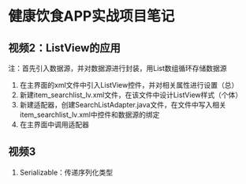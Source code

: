 # 健康饮食APP实战项目笔记

## 视频2：ListView的应用

注：首先引入数据源，并对数据源进行封装，用List数组循环存储数据源

1. 在主界面的xml文件中引入ListView控件，并对相关属性进行设置（总）
2. 新建item_searchlist_lv.xml文件，在该文件中设计ListView样式（个体）
3. 新建适配器，创建SearchListAdapter.java文件，在文件中写入相关item_searchlist_lv.xml中控件和数据源的绑定
4. 在主界面中调用适配器

## 视频3

1. Serializable：传递序列化类型